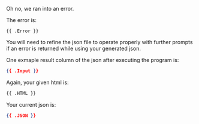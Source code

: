 Oh no, we ran into an error.

The error is:

```
{{ .Error }}
```

You will need to refine the json file to operate properly with further prompts if an error is returned while using your generated json.

One exmaple result column of the json after executing the program is:
```json
{{ .Input }}
```

Again, your given html is:
```html
{{ .HTML }}
```

Your current json is:
```json
{{ .JSON }}
```
